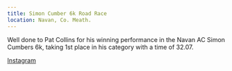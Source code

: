 ```yaml
---
title: Simon Cumber 6k Road Race
location: Navan, Co. Meath.
---
```


Well done to Pat Collins for his winning performance in the Navan AC Simon Cumbers 6k, taking 1st place in his category with a time of 32.07.


<a href="https://www.instagram.com/p/C64g6SYsX4t/?img_index=1" target="_blank" rel="noopener noreferrer">Instagram</a>



 
